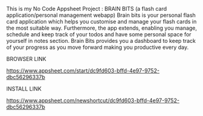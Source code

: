 This is my No Code Appsheet Project : BRAIN BITS (a flash card application/personal management webapp)
Brain bits is your personal flash card application which helps you customise and manage your flash cards in the most suitable way. Furthermore, the app extends, enabling you manage, schedule and keep track of your todos and have some personal space for yourself in notes section. Brain Bits provides you a dashboard to keep track of your progress as you move forward making you productive every day.

BROWSER LINK

https://www.appsheet.com/start/dc9fd603-bffd-4e97-9752-dbc56296337b

INSTALL LINK

https://www.appsheet.com/newshortcut/dc9fd603-bffd-4e97-9752-dbc56296337b

